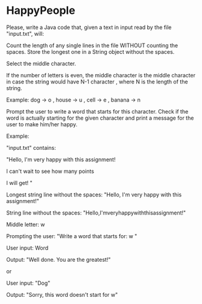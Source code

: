 # HappyPeople
Please, write a Java code that, given a text in input read by the file "input.txt", will:

Count the length of any single lines in the file WITHOUT counting the spaces. 
Store the longest one in a String object without the spaces. 

Select the middle character.

If the number of letters is even, the middle character is the middle character in case the string would have N-1 character , where N is the length of the string.

Example: dog -> o , house -> u , cell -> e , banana -> n

Prompt the user to write a word that starts for this character.
Check if the word is actually starting for the given character and print a message for the user to make him/her happy.

Example:

"input.txt" contains:

"Hello, I'm very happy with this assignment!

I can't wait to see how many points

I will get! "

Longest string line without the spaces: "Hello, I'm very happy with this assignment!"

String line without the spaces: "Hello,I'mveryhappywiththisassignment!"

Middle letter: w

Prompting the user: "Write a word that starts for: w "

User input: Word

Output: "Well done. You are the greatest!"

or

User input: "Dog"

Output: "Sorry, this word doesn't start for w"